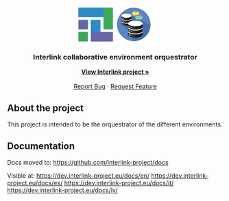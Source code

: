 <div id="top"></div>

<!-- PROJECT LOGO -->
<br />
<div align="center">
  <a href="https://github.com/interlink-project/frontend">
    <img src="mddocs/images/logo.png" alt="Logo" width="172" height="80">
  </a>
  <h3 align="center">Interlink collaborative environment orquestrator</h3>

  <p align="center">
    <a href="https://interlink-project.eu/"><strong>View Interlink project »</strong></a>
    <br />
    <br />
    <a href="https://github.com/interlink-project/backend/issues">Report Bug</a>
    ·
    <a href="https://github.com/interlink-project/backend/issues">Request Feature</a>
  </p>
</div>


<!-- ABOUT THE PROJECT -->
## About the project

This project is intended to be the orquestrator of the different environments.


## Documentation

Docs moved to:
https://github.com/interlink-project/docs

Visible at:
https://dev.interlink-project.eu/docs/en/
https://dev.interlink-project.eu/docs/es/
https://dev.interlink-project.eu/docs/it/
https://dev.interlink-project.eu/docs/lv/
